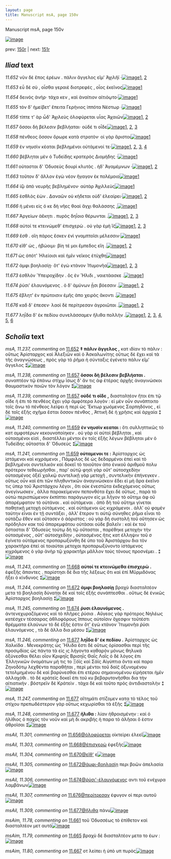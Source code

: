 ```yaml
---
layout: page
title: Manuscript msA, page 150v
---
```


Manuscript msA, page 150v

[![image](http://www.homermultitext.org/iipsrv?OBJ=IIP,1.0&FIF=/project/homer/pyramidal/deepzoom/hmt/vaimg/2017a/VA150VN_0652.tif&WID=100&CVT=JPEG)](http://www.homermultitext.org/ict2/?urn=urn:cite2:hmt:vaimg.2017a:VA150VN_0652)

prev:  [150r](../150r) | next:  [151r](../151r)

## *Iliad* text

*11.652* <a id="11.652"/> νῦν δὲ ἔπος ἐρέων . πάλιν ἄγγελος εῖμ' Ἀχιλῆϊ ·[![image](http://www.homermultitext.org/iipsrv?OBJ=IIP,1.0&FIF=/project/homer/pyramidal/deepzoom/hmt/vaimg/2017a/VA150VN_0652.tif&RGN=0.502,0.2326,0.401,0.0293&WID=1000&CVT=JPEG)](http://www.homermultitext.org/ict2/?urn=urn:cite2:hmt:vaimg.2017a:VA150VN_0652@0.502,0.2326,0.401,0.0293)[1](#msA_11.237), [2](#msA_11.164)

*11.653* <a id="11.653"/> εὖ δὲ σὺ , οἶσθα γεραιὲ διοτρεφές , οἷος ἐκεῖνος[![image](http://www.homermultitext.org/iipsrv?OBJ=IIP,1.0&FIF=/project/homer/pyramidal/deepzoom/hmt/vaimg/2017a/VA150VN_0652.tif&RGN=0.5,0.2536,0.415,0.0278&WID=1000&CVT=JPEG)](http://www.homermultitext.org/ict2/?urn=urn:cite2:hmt:vaimg.2017a:VA150VN_0652@0.5,0.2536,0.415,0.0278)[1](#msA_11.164)

*11.654* <a id="11.654"/> δεινὸς ἀνὴρ· τάχα κεν , καὶ ἀναίτιον αἰτιόῳτο·[![image](http://www.homermultitext.org/iipsrv?OBJ=IIP,1.0&FIF=/project/homer/pyramidal/deepzoom/hmt/vaimg/2017a/VA150VN_0652.tif&RGN=0.499,0.2738,0.413,0.0278&WID=1000&CVT=JPEG)](http://www.homermultitext.org/ict2/?urn=urn:cite2:hmt:vaimg.2017a:VA150VN_0652@0.499,0.2738,0.413,0.0278)[1](#msA_11.164)

*11.655* <a id="11.655"/> τὸν δ' ἠμείβετ' ἔπειτα Γερήνιος ἱππότα Νέστωρ ·[![image](http://www.homermultitext.org/iipsrv?OBJ=IIP,1.0&FIF=/project/homer/pyramidal/deepzoom/hmt/vaimg/2017a/VA150VN_0652.tif&RGN=0.498,0.2948,0.405,0.0248&WID=1000&CVT=JPEG)](http://www.homermultitext.org/ict2/?urn=urn:cite2:hmt:vaimg.2017a:VA150VN_0652@0.498,0.2948,0.405,0.0248)[1](#msA_11.164)

*11.656* <a id="11.656"/> τίπτε τ' ὰρ ὧδ' Ἀχιλεὺς ὀλοφύρεται υἷας Ἀχαιῶν[![image](http://www.homermultitext.org/iipsrv?OBJ=IIP,1.0&FIF=/project/homer/pyramidal/deepzoom/hmt/vaimg/2017a/VA150VN_0652.tif&RGN=0.495,0.3136,0.422,0.0225&WID=1000&CVT=JPEG)](http://www.homermultitext.org/ict2/?urn=urn:cite2:hmt:vaimg.2017a:VA150VN_0652@0.495,0.3136,0.422,0.0225)[1](#msAil_11.301), [2](#msA_11.164)

*11.657* <a id="11.657"/> ὅσσοι δὴ βέλεσιν βεβλήαται· οὐδέ τι οἶδε[![image](http://www.homermultitext.org/iipsrv?OBJ=IIP,1.0&FIF=/project/homer/pyramidal/deepzoom/hmt/vaimg/2017a/VA150VN_0652.tif&RGN=0.498,0.3331,0.362,0.021&WID=1000&CVT=JPEG)](http://www.homermultitext.org/ict2/?urn=urn:cite2:hmt:vaimg.2017a:VA150VN_0652@0.498,0.3331,0.362,0.021)[1](#msA_11.238), [2](#msA_11.239), [3](#msA_11.164)

*11.658* <a id="11.658"/> πένθεος ὅσσον ὄρωρε κατὰ στρατὸν· οἱ γὰρ ἄριστοι[![image](http://www.homermultitext.org/iipsrv?OBJ=IIP,1.0&FIF=/project/homer/pyramidal/deepzoom/hmt/vaimg/2017a/VA150VN_0652.tif&RGN=0.498,0.3496,0.411,0.027&WID=1000&CVT=JPEG)](http://www.homermultitext.org/ict2/?urn=urn:cite2:hmt:vaimg.2017a:VA150VN_0652@0.498,0.3496,0.411,0.027)[1](#msA_11.164)

*11.659* <a id="11.659"/> ἐν νηυσὶν κέαται βεβλημένοι οὐτάμενοί τε·[![image](http://www.homermultitext.org/iipsrv?OBJ=IIP,1.0&FIF=/project/homer/pyramidal/deepzoom/hmt/vaimg/2017a/VA150VN_0652.tif&RGN=0.501,0.3683,0.409,0.0285&WID=1000&CVT=JPEG)](http://www.homermultitext.org/ict2/?urn=urn:cite2:hmt:vaimg.2017a:VA150VN_0652@0.501,0.3683,0.409,0.0285)[1](#msA_11.242), [2](#msA_11.241), [3](#msA_11.240), [4](#msA_11.164)

*11.660* <a id="11.660"/> βέβληται μὲν ὁ Τυδείδης κρατερὸς Διομήδης ·[![image](http://www.homermultitext.org/iipsrv?OBJ=IIP,1.0&FIF=/project/homer/pyramidal/deepzoom/hmt/vaimg/2017a/VA150VN_0652.tif&RGN=0.501,0.3893,0.425,0.0225&WID=1000&CVT=JPEG)](http://www.homermultitext.org/ict2/?urn=urn:cite2:hmt:vaimg.2017a:VA150VN_0652@0.501,0.3893,0.425,0.0225)[1](#msA_11.164)

*11.661* <a id="11.661"/> ούτασται δ' Ὀδυσεὺς δουρὶ κλυτὸς . ἠδ' Ἀγαμέμνων ·[![image](http://www.homermultitext.org/iipsrv?OBJ=IIP,1.0&FIF=/project/homer/pyramidal/deepzoom/hmt/vaimg/2017a/VA150VN_0652.tif&RGN=0.501,0.4074,0.428,0.0233&WID=1000&CVT=JPEG)](http://www.homermultitext.org/ict2/?urn=urn:cite2:hmt:vaimg.2017a:VA150VN_0652@0.501,0.4074,0.428,0.0233)[1](#msAim_11.78), [2](#msA_11.164)

*11.663* <a id="11.663"/> τοῦτον δ' ἄλλον ἐγὼ νέον ἤγαγον ἐκ πολέμοιο[![image](http://www.homermultitext.org/iipsrv?OBJ=IIP,1.0&FIF=/project/homer/pyramidal/deepzoom/hmt/vaimg/2017a/VA150VN_0652.tif&RGN=0.498,0.4239,0.399,0.027&WID=1000&CVT=JPEG)](http://www.homermultitext.org/ict2/?urn=urn:cite2:hmt:vaimg.2017a:VA150VN_0652@0.498,0.4239,0.399,0.027)[1](#msA_11.164)

*11.664* <a id="11.664"/> ἰ̈ῷ ἀπὸ νευρῆς βεβλημένον· αὐτὰρ Ἀχιλλεὺς[![image](http://www.homermultitext.org/iipsrv?OBJ=IIP,1.0&FIF=/project/homer/pyramidal/deepzoom/hmt/vaimg/2017a/VA150VN_0652.tif&RGN=0.502,0.4434,0.407,0.0278&WID=1000&CVT=JPEG)](http://www.homermultitext.org/ict2/?urn=urn:cite2:hmt:vaimg.2017a:VA150VN_0652@0.502,0.4434,0.407,0.0278)[1](#msA_11.164)

*11.665* <a id="11.665"/> ἐσθλὸς ἐὼν . Δαναῶν οὐ κήδεται οὐδ' ἐλεαίρει·[![image](http://www.homermultitext.org/iipsrv?OBJ=IIP,1.0&FIF=/project/homer/pyramidal/deepzoom/hmt/vaimg/2017a/VA150VN_0652.tif&RGN=0.499,0.4636,0.417,0.024&WID=1000&CVT=JPEG)](http://www.homermultitext.org/ict2/?urn=urn:cite2:hmt:vaimg.2017a:VA150VN_0652@0.499,0.4636,0.417,0.024)[1](#msAim_11.79), [2](#msA_11.164)

*11.666* <a id="11.666"/> ἠ μένει εἰς ό κε δὴ νῆες θοαὶ ἄγχι θαλάσσης ,[![image](http://www.homermultitext.org/iipsrv?OBJ=IIP,1.0&FIF=/project/homer/pyramidal/deepzoom/hmt/vaimg/2017a/VA150VN_0652.tif&RGN=0.499,0.4831,0.4,0.0248&WID=1000&CVT=JPEG)](http://www.homermultitext.org/ict2/?urn=urn:cite2:hmt:vaimg.2017a:VA150VN_0652@0.499,0.4831,0.4,0.0248)[1](#msA_11.164)

*11.667* <a id="11.667"/> Ἀργείων ἀἕκητι . πυρὸς δηΐοιο θέρωνται .[![image](http://www.homermultitext.org/iipsrv?OBJ=IIP,1.0&FIF=/project/homer/pyramidal/deepzoom/hmt/vaimg/2017a/VA150VN_0652.tif&RGN=0.498,0.4989,0.394,0.027&WID=1000&CVT=JPEG)](http://www.homermultitext.org/ict2/?urn=urn:cite2:hmt:vaimg.2017a:VA150VN_0652@0.498,0.4989,0.394,0.027)[1](#msAil_11.302), [2](#msAim_11.80), [3](#msA_11.164)

*11.668* <a id="11.668"/> αὐτοί τε κτεινώμεθ' ἐπισχερὼ . οὐ γὰρ ἐμὴ ἲ̈ς[![image](http://www.homermultitext.org/iipsrv?OBJ=IIP,1.0&FIF=/project/homer/pyramidal/deepzoom/hmt/vaimg/2017a/VA150VN_0652.tif&RGN=0.499,0.5199,0.403,0.0225&WID=1000&CVT=JPEG)](http://www.homermultitext.org/ict2/?urn=urn:cite2:hmt:vaimg.2017a:VA150VN_0652@0.499,0.5199,0.403,0.0225)[1](#msAil_11.303), [2](#msA_11.243), [3](#msA_11.164)

*11.669* <a id="11.669"/> ἔσθ . οἵη πάρος ἔσκεν ἐνὶ γναμπτοῖσι μέλεσσιν·[![image](http://www.homermultitext.org/iipsrv?OBJ=IIP,1.0&FIF=/project/homer/pyramidal/deepzoom/hmt/vaimg/2017a/VA150VN_0652.tif&RGN=0.502,0.5379,0.385,0.0263&WID=1000&CVT=JPEG)](http://www.homermultitext.org/ict2/?urn=urn:cite2:hmt:vaimg.2017a:VA150VN_0652@0.502,0.5379,0.385,0.0263)[1](#msA_11.164)

*11.670* <a id="11.670"/> εἴθ' ὡς , ἡβώοιμι· βίη τέ μοι ἔμπεδος εἴη .[![image](http://www.homermultitext.org/iipsrv?OBJ=IIP,1.0&FIF=/project/homer/pyramidal/deepzoom/hmt/vaimg/2017a/VA150VN_0652.tif&RGN=0.503,0.5566,0.38,0.0285&WID=1000&CVT=JPEG)](http://www.homermultitext.org/ict2/?urn=urn:cite2:hmt:vaimg.2017a:VA150VN_0652@0.503,0.5566,0.38,0.0285)[1](#msAil_11.304), [2](#msA_11.164)

*11.671* <a id="11.671"/> ὡς ὁπότ' Ἠλείοισι καὶ ἡμῖν νεῖκος ἐτύχθη[![image](http://www.homermultitext.org/iipsrv?OBJ=IIP,1.0&FIF=/project/homer/pyramidal/deepzoom/hmt/vaimg/2017a/VA150VN_0652.tif&RGN=0.5,0.5769,0.381,0.0233&WID=1000&CVT=JPEG)](http://www.homermultitext.org/ict2/?urn=urn:cite2:hmt:vaimg.2017a:VA150VN_0652@0.5,0.5769,0.381,0.0233)[1](#msA_11.164)

*11.672* <a id="11.672"/> ἀμφι βοηλασίῃ· ὅτ' ἐγὼ κτάνον Ἰ̈τυμονῆα[![image](http://www.homermultitext.org/iipsrv?OBJ=IIP,1.0&FIF=/project/homer/pyramidal/deepzoom/hmt/vaimg/2017a/VA150VN_0652.tif&RGN=0.502,0.5956,0.405,0.024&WID=1000&CVT=JPEG)](http://www.homermultitext.org/ict2/?urn=urn:cite2:hmt:vaimg.2017a:VA150VN_0652@0.502,0.5956,0.405,0.024)[1](#msAim_11.81), [2](#msA_11.244), [3](#msA_11.164)

*11.673* <a id="11.673"/> ἐσθλὸν Ὑπειροχίδην . ὃς ἐν Ἥλιδι , ναιετάασκε .[![image](http://www.homermultitext.org/iipsrv?OBJ=IIP,1.0&FIF=/project/homer/pyramidal/deepzoom/hmt/vaimg/2017a/VA150VN_0652.tif&RGN=0.498,0.6144,0.419,0.024&WID=1000&CVT=JPEG)](http://www.homermultitext.org/ict2/?urn=urn:cite2:hmt:vaimg.2017a:VA150VN_0652@0.498,0.6144,0.419,0.024)[1](#msA_11.164)

*11.674* <a id="11.674"/> ῥύσι' ἐλαυνόμενος . ὁ δ' ἀμύνων ᾗσι βόεσσιν .[![image](http://www.homermultitext.org/iipsrv?OBJ=IIP,1.0&FIF=/project/homer/pyramidal/deepzoom/hmt/vaimg/2017a/VA150VN_0652.tif&RGN=0.502,0.6347,0.399,0.0248&WID=1000&CVT=JPEG)](http://www.homermultitext.org/ict2/?urn=urn:cite2:hmt:vaimg.2017a:VA150VN_0652@0.502,0.6347,0.399,0.0248)[1](#msA_11.245), [2](#msA_11.164)

*11.675* <a id="11.675"/> ἔβλητ' ἐν πρώτοισιν ἐμῆς ἀπο χειρὸς ἄκοντι .[![image](http://www.homermultitext.org/iipsrv?OBJ=IIP,1.0&FIF=/project/homer/pyramidal/deepzoom/hmt/vaimg/2017a/VA150VN_0652.tif&RGN=0.499,0.6519,0.41,0.024&WID=1000&CVT=JPEG)](http://www.homermultitext.org/ict2/?urn=urn:cite2:hmt:vaimg.2017a:VA150VN_0652@0.499,0.6519,0.41,0.024)[1](#msA_11.164)

*11.676* <a id="11.676"/> καδ δ' έπεσεν· λαοὶ δὲ περίτρεσαν ἀγροιῶται .[![image](http://www.homermultitext.org/iipsrv?OBJ=IIP,1.0&FIF=/project/homer/pyramidal/deepzoom/hmt/vaimg/2017a/VA150VN_0652.tif&RGN=0.5,0.6722,0.408,0.0225&WID=1000&CVT=JPEG)](http://www.homermultitext.org/ict2/?urn=urn:cite2:hmt:vaimg.2017a:VA150VN_0652@0.5,0.6722,0.408,0.0225)[1](#msAil_11.307), [2](#msA_11.164)

*11.677* <a id="11.677"/> ληΐδα δ' ἐκ πεδίου συνελάσσαμεν ἤλιθα πολλὴν .[![image](http://www.homermultitext.org/iipsrv?OBJ=IIP,1.0&FIF=/project/homer/pyramidal/deepzoom/hmt/vaimg/2017a/VA150VN_0652.tif&RGN=0.498,0.6872,0.428,0.0278&WID=1000&CVT=JPEG)](http://www.homermultitext.org/ict2/?urn=urn:cite2:hmt:vaimg.2017a:VA150VN_0652@0.498,0.6872,0.428,0.0278)[1](#msAil_11.308), [2](#msA_11.246), [3](#msA_11.247), [4](#msAil_11.309), [5](#msA_11.248), [6](#msA_11.164)

## *Scholia* text

*msA, 11.237, commenting on* [11.652](#11.652)  <a id="msA_11.237"/> **‡ πάλιν ἄγγελος ,** κατ ιδίαν τὸ πάλιν : οὕτως Ἀρίσταρχος καὶ Ἀλεξιῶν καὶ ὁ Ἀσκαλωνίτης οὕτως δὲ ἔχει καὶ τὰ τῆς ἀναγνώσεως , πρὸς γὰρ τὸ ῥῆμα ἡ σύνταξις ἐγένετο πάλιν εἴμ' ἄγγελος ⁑[![image](http://www.homermultitext.org/iipsrv?OBJ=IIP,1.0&FIF=/project/homer/pyramidal/deepzoom/hmt/vaimg/2017a/VA150VN_0652.tif&RGN=0.237,0.1223,0.683,0.0353&WID=1000&CVT=JPEG)](http://www.homermultitext.org/ict2/?urn=urn:cite2:hmt:vaimg.2017a:VA150VN_0652@0.237,0.1223,0.683,0.0353)

*msA, 11.238, commenting on* [11.657](#11.657)  <a id="msA_11.238"/> **ὅσσοι δὴ βέλεσιν βεβλήαται .** συναπτέον τῷ ἐπάνω στίχῳ ἴσως δ' ἄν τις ἀφ ἑτέρας ἀρχῆς ἀναγινώσκοι θαυμαστικὸν ποιῶν τὸν λόγον ⁑[![image](http://www.homermultitext.org/iipsrv?OBJ=IIP,1.0&FIF=/project/homer/pyramidal/deepzoom/hmt/vaimg/2017a/VA150VN_0652.tif&RGN=0.24,0.138,0.683,0.033&WID=1000&CVT=JPEG)](http://www.homermultitext.org/ict2/?urn=urn:cite2:hmt:vaimg.2017a:VA150VN_0652@0.24,0.138,0.683,0.033)

*msA, 11.239, commenting on* [11.657](#11.657)  <a id="msA_11.239"/> **οὐδέ τι οῖδε ,** διασταλτέον ἤτοι ἐπι τῷ οῖδε ἠ ἐπι τὸ πενθέος ἔχει γὰρ ἀμφότερα λογὸν : εἰ μὲν οὖν συνάπτοιτο τοῖς ἄνω τὸ πένθεος λείψει ἡ περὶ ὡς Ἔκτωρ χωόμενος Σαρπηδόνος , εἰ δὲ τοῖς ἐξῆς σχῆμα ἔσται ὅσσον πένθος , Ἀττικῆ δὲ ἡ χρῆσις καὶ ἀρχαία ⁑[![image](http://www.homermultitext.org/iipsrv?OBJ=IIP,1.0&FIF=/project/homer/pyramidal/deepzoom/hmt/vaimg/2017a/VA150VN_0652.tif&RGN=0.242,0.1493,0.685,0.0465&WID=1000&CVT=JPEG)](http://www.homermultitext.org/ict2/?urn=urn:cite2:hmt:vaimg.2017a:VA150VN_0652@0.242,0.1493,0.685,0.0465)

*msA, 11.240, commenting on* [11.659](#11.659)  <a id="msA_11.240"/> **ἐν νηυσὶν κεαται :** ὅτι συλληπτικῶς τὸ κατ αμφοτέρων κεκουνοποίηκεν . οὐ γὰρ οἱ αὐτοὶ βέβληται , καὶ οὐτασμένοι εἰσὶ , διαστέλλει μέντοι ἐν τοῖς ἐξῆς λέγων βέβληται μὲν ὁ Τυδείδης οὔτασται δ' Ὀδυσεύς ⁑[![image](http://www.homermultitext.org/iipsrv?OBJ=IIP,1.0&FIF=/project/homer/pyramidal/deepzoom/hmt/vaimg/2017a/VA150VN_0652.tif&RGN=0.241,0.1725,0.69,0.0345&WID=1000&CVT=JPEG)](http://www.homermultitext.org/ict2/?urn=urn:cite2:hmt:vaimg.2017a:VA150VN_0652@0.241,0.1725,0.69,0.0345)

*msA, 11.241, commenting on* [11.659](#11.659)  <a id="msA_11.241"/> **οὐταμενοι τε :** Ἀρίσταρχος ὡς ἱστάμενοι καὶ κιχράμενοι , Πάμφιλος δὲ ὡς δεδαρμένοι ἐπεὶ καὶ τὸ βεβλημένοι συντελικὸν καὶ δοκεῖ τὸ τοιοῦτον ἀπο ἑνικοῦ ἀριθμοῦ πολυ πρότερον τεθεωρῆσθαι , παρ' αὐτῷ φησὶ γὰρ οὔτ' αὐτοσχεδίην οὐτασμένος ὀξέϊ χαλκῷ συντελικῇ γὰρ μετοχῆ , συντελικὴν ἐπήνεγκεν . οὕτως οὖν καὶ ἐπι τῶν πληθυντικῶν ἀναγινώσκειν ἔδει εἰ μὴ ἄρα ἐκεῖνο τις ὑπερ τοῦ Ἀριστάρχου λέγοι , ὅτι οὐκ ἐνεστῶτα ἐκδεχόμενος οὕτως ἀνεγίνωσκεν , ἀλλα παρακείμενον πεπονθότα ἔχει δὲ οὕτως , παρὰ τὸ οὑτὼ περισπώμενον ἐκπίπτει παράγωγον εἰς μι λῆγον τὸ οὔτημι ἀφ οῦ ἀπαρέμφατον τὸ οὐτάναι . καὶ οὐτάμεναι . ἀπὸ δὴ τοῦ οὔτημι γίνεται παθητικῇ μετοχὴ οὐτάμενος . καὶ οὐτάμενοι ὡς κιχράμενοι . ἀλλ' οὐ φαμὲν ταύτην εἶναι ἐν τῇ συντάξει , ἀλλ' ἕτερον τι αὐτῷ σύνηθες ῥῆμα εἶναι τὸ οὐτάζω ἔθεν καὶ οὕτασεν ὁ ἀόριστος : οὐ γὰρ δὴ συστολῆ τοῦ οὔτησεν ὡς πρόδηλον κακ τοῦ ἀπαρεμφάτου οὐτάσαι οὐδε βαλεῖν : καὶ ἐκ τοῦ ὄστασται δ' Ὀδυσεὺς τούτῳ δὴ τῷ οὔτασται , παρέθηκε μετοχὴν τὴν οὐτασμένος , οὔτ' αὐτοσχεδίην , οὐτασμένος ἥτις κατ έλληψιν τοῦ σ ἐγίνετο οὐτάμενος προπαρωξύνθη δὲ ὑπο τοῦ Ἀριστάρχου δια τὸν χαρακτῆρα ἐπεὶ αἱ τοιαύται μετοχαι προπαρωξύνοντο ἱστάμενος κιχράμενος ὁ γὰρ ἀνὴρ τῷ χαρακτῆρι μᾶλλον τοὺς τόνους προσνέμει . ⁑[![image](http://www.homermultitext.org/iipsrv?OBJ=IIP,1.0&FIF=/project/homer/pyramidal/deepzoom/hmt/vaimg/2017a/VA150VN_0652.tif&RGN=0.24,0.1943,0.69,0.3278&WID=1000&CVT=JPEG)](http://www.homermultitext.org/ict2/?urn=urn:cite2:hmt:vaimg.2017a:VA150VN_0652@0.24,0.1943,0.69,0.3278)

*msA, 11.243, commenting on* [11.668](#11.668)  <a id="msA_11.243"/> **αὐτοί τε κτεινώμεθα ἐπισχερὼ .** ἐφεξῆς ἅπαντες . παρίστησι δὲ δια τῆς λέξεως ὅτι καὶ ἐπὶ Μῦρμιδόνας ἥξει ὁ κίνδυνος ⁑[![image](http://www.homermultitext.org/iipsrv?OBJ=IIP,1.0&FIF=/project/homer/pyramidal/deepzoom/hmt/vaimg/2017a/VA150VN_0652.tif&RGN=0.237,0.5259,0.217,0.0518&WID=1000&CVT=JPEG)](http://www.homermultitext.org/ict2/?urn=urn:cite2:hmt:vaimg.2017a:VA150VN_0652@0.237,0.5259,0.217,0.0518)

*msA, 11.244, commenting on* [11.672](#11.672)  <a id="msA_11.244"/> **ἀμφι βοηλασίῃ** βραχὺ διασταλτέον μετα τὸ βοηλασίη δύναται δὲ καὶ τοῖς ἑξῆς συνάπτεσθαι . οὕτως δὲ ἑνικῶς Ἀρίσταρχος βοηλασίῃ ⁑[![image](http://www.homermultitext.org/iipsrv?OBJ=IIP,1.0&FIF=/project/homer/pyramidal/deepzoom/hmt/vaimg/2017a/VA150VN_0652.tif&RGN=0.234,0.5694,0.216,0.0555&WID=1000&CVT=JPEG)](http://www.homermultitext.org/ict2/?urn=urn:cite2:hmt:vaimg.2017a:VA150VN_0652@0.234,0.5694,0.216,0.0555)

*msA, 11.245, commenting on* [11.674](#11.674)  <a id="msA_11.245"/> **ῥυσι ἐλαυνόμενος .** ἀντενεχυραζόμενος καὶ τὸ πλῆρες ῥύσια . Αὔγεας γὰρ πρότερος Νηλέως κατέσχεν τέσσαρας ἀθλοφόρους ἵππους αὐτοῖσιν ὄχεσφιν τοῦτέστι θρέμματα ἐλαύνων τὸ δὲ ἐξῆς ἐστιν ὅτ' ἐγὼ κτάνον Ἴτυμονῆα ῥύσι ἐλαυνόμενος , τὰ δὲ ἄλλα δια μέσου ⁑[![image](http://www.homermultitext.org/iipsrv?OBJ=IIP,1.0&FIF=/project/homer/pyramidal/deepzoom/hmt/vaimg/2017a/VA150VN_0652.tif&RGN=0.241,0.6159,0.218,0.0893&WID=1000&CVT=JPEG)](http://www.homermultitext.org/ict2/?urn=urn:cite2:hmt:vaimg.2017a:VA150VN_0652@0.241,0.6159,0.218,0.0893)

*msA, 11.246, commenting on* [11.677](#11.677)  <a id="msA_11.246"/> **ληΐδα δ' ἐκ πεδίου .** Ἀρίσταρχος ὡς Χαλκίδα . Μενεκράτης ὡς Ἥλιδα ἔστι δὲ οὕτως ὁρίσασθαι περὶ τῆς προσῳδίας ὡς πάντα τὰ εἰς ις λήγοντα καθαρὸν μόνως θηλυκὰ ὀξύνεσθαι θέλει οἷον Κριφηΐς Βρισηΐς Θαΐς Λαΐς ὁ δὲ λόγος ἐπι Ἑλληνικῶν ὀνομάτων μή τις το Ξόϊς καὶ Σάϊς Αἰγύπτια ὄντα καὶ παρα Ζηνοδότῳ λεχθέντα παραθῆται , περὶ μέντοι τοῦ δαὶ̈ς ὀξυνομένου τετολμημένου δὲ καὶ βαρύνεσθαι ἐπι ετέρου σημαινομένου εἰρήσεται ἡμῖν ἀλλαχόθι . τὸ δὲ κράτεϊς δοκεῖ ἐπι τοῦ κυ βεβαρυτονῆσθαι δια τὴν αἰτιατικήν . βόστρεϊν δὲ Κράτεὶν . τάχα δὲ καὶ τοῦτο πρὸς ἀντιδιαστολὴν ⁑[![image](http://www.homermultitext.org/iipsrv?OBJ=IIP,1.0&FIF=/project/homer/pyramidal/deepzoom/hmt/vaimg/2017a/VA150VN_0652.tif&RGN=0.236,0.6954,0.711,0.0893&WID=1000&CVT=JPEG)](http://www.homermultitext.org/ict2/?urn=urn:cite2:hmt:vaimg.2017a:VA150VN_0652@0.236,0.6954,0.711,0.0893)

*msA, 11.247, commenting on* [11.677](#11.677)  <a id="msA_11.247"/> αἴτημάτι στίζομεν κατα τὸ τέλος τοῦ στίχου πρεπωδέστερον γὰρ οὕτως κεχωρίσθαι τὰ ἑξῆς ⁑[![image](http://www.homermultitext.org/iipsrv?OBJ=IIP,1.0&FIF=/project/homer/pyramidal/deepzoom/hmt/vaimg/2017a/VA150VN_0652.tif&RGN=0.239,0.7607,0.705,0.0375&WID=1000&CVT=JPEG)](http://www.homermultitext.org/ict2/?urn=urn:cite2:hmt:vaimg.2017a:VA150VN_0652@0.239,0.7607,0.705,0.0375)

*msA, 11.248, commenting on* [11.677](#11.677)  <a id="msA_11.248"/> **ἤλιθα :** λίαν ἠθροισμένην : καὶ ὁ ἠλίθιος ὁ παχὺς τὸν νοῦν καὶ μὴ δι ακριβής ἡ παρα τὸ ἀλῆσαι ὅ ἐστιν ἀθροῖσαι ⁑[![image](http://www.homermultitext.org/iipsrv?OBJ=IIP,1.0&FIF=/project/homer/pyramidal/deepzoom/hmt/vaimg/2017a/VA150VN_0652.tif&RGN=0.251,0.7712,0.694,0.0353&WID=1000&CVT=JPEG)](http://www.homermultitext.org/ict2/?urn=urn:cite2:hmt:vaimg.2017a:VA150VN_0652@0.251,0.7712,0.694,0.0353)

*msAil, 11.301, commenting on* [11.656@ὀλοφύρεται](#11.656@ὀλοφύρεται)  <a id="msAil_11.301"/> οἰκτείρει ἐλεεῖ[![image](http://www.homermultitext.org/iipsrv?OBJ=IIP,1.0&FIF=/project/homer/pyramidal/deepzoom/hmt/vaimg/2017a/VA150VN_0652.tif&RGN=0.727,0.3053,0.073,0.018&WID=1000&CVT=JPEG)](http://www.homermultitext.org/ict2/?urn=urn:cite2:hmt:vaimg.2017a:VA150VN_0652@0.727,0.3053,0.073,0.018)

*msAil, 11.303, commenting on* [11.668@ἐπισχερὼ](#11.668@ἐπισχερὼ)  <a id="msAil_11.303"/> ἐφεξῆς[![image](http://www.homermultitext.org/iipsrv?OBJ=IIP,1.0&FIF=/project/homer/pyramidal/deepzoom/hmt/vaimg/2017a/VA150VN_0652.tif&RGN=0.731,0.5139,0.04,0.0165&WID=1000&CVT=JPEG)](http://www.homermultitext.org/ict2/?urn=urn:cite2:hmt:vaimg.2017a:VA150VN_0652@0.731,0.5139,0.04,0.0165)

*msAil, 11.304, commenting on* [11.670@εἴθ'](#11.670@εἴθ')  <a id="msAil_11.304"/> ε[![image](http://www.homermultitext.org/iipsrv?OBJ=IIP,1.0&FIF=/project/homer/pyramidal/deepzoom/hmt/vaimg/2017a/VA150VN_0652.tif&RGN=0.528,0.5589,0.014,0.009&WID=1000&CVT=JPEG)](http://www.homermultitext.org/ict2/?urn=urn:cite2:hmt:vaimg.2017a:VA150VN_0652@0.528,0.5589,0.014,0.009)

*msAil, 11.305, commenting on* [11.672@ἀμφι-βοηλασίῃ](#11.672@ἀμφι-βοηλασίῃ)  <a id="msAil_11.305"/> περι βοῶν ἀπελασία[![image](http://www.homermultitext.org/iipsrv?OBJ=IIP,1.0&FIF=/project/homer/pyramidal/deepzoom/hmt/vaimg/2017a/VA150VN_0652.tif&RGN=0.568,0.5904,0.075,0.0143&WID=1000&CVT=JPEG)](http://www.homermultitext.org/ict2/?urn=urn:cite2:hmt:vaimg.2017a:VA150VN_0652@0.568,0.5904,0.075,0.0143)

*msAil, 11.306, commenting on* [11.674@ῥύσι'-ἐλαυνόμενος](#11.674@ῥύσι'-ἐλαυνόμενος)  <a id="msAil_11.306"/> αντι τοῦ ενέχυρα λαμβάνων[![image](http://www.homermultitext.org/iipsrv?OBJ=IIP,1.0&FIF=/project/homer/pyramidal/deepzoom/hmt/vaimg/2017a/VA150VN_0652.tif&RGN=0.558,0.6309,0.111,0.0143&WID=1000&CVT=JPEG)](http://www.homermultitext.org/ict2/?urn=urn:cite2:hmt:vaimg.2017a:VA150VN_0652@0.558,0.6309,0.111,0.0143)

*msAil, 11.307, commenting on* [11.676@περίτρεσαν](#11.676@περίτρεσαν)  <a id="msAil_11.307"/> έφυγον οἱ περι αυτοῦ[![image](http://www.homermultitext.org/iipsrv?OBJ=IIP,1.0&FIF=/project/homer/pyramidal/deepzoom/hmt/vaimg/2017a/VA150VN_0652.tif&RGN=0.757,0.6654,0.086,0.015&WID=1000&CVT=JPEG)](http://www.homermultitext.org/ict2/?urn=urn:cite2:hmt:vaimg.2017a:VA150VN_0652@0.757,0.6654,0.086,0.015)

*msAil, 11.309, commenting on* [11.677@ἤλιθα](#11.677@ἤλιθα)  <a id="msAil_11.309"/> πάνυ[![image](http://www.homermultitext.org/iipsrv?OBJ=IIP,1.0&FIF=/project/homer/pyramidal/deepzoom/hmt/vaimg/2017a/VA150VN_0652.tif&RGN=0.855,0.6864,0.022,0.009&WID=1000&CVT=JPEG)](http://www.homermultitext.org/ict2/?urn=urn:cite2:hmt:vaimg.2017a:VA150VN_0652@0.855,0.6864,0.022,0.009)

*msAim, 11.78, commenting on* [11.661](#11.661)  <a id="msAim_11.78"/> τοῦ Ὀδυσσέως τὸ ἐπίθετον καὶ διασταλτέον μετ αυτό[![image](http://www.homermultitext.org/iipsrv?OBJ=IIP,1.0&FIF=/project/homer/pyramidal/deepzoom/hmt/vaimg/2017a/VA150VN_0652.tif&RGN=0.44,0.4171,0.063,0.0405&WID=1000&CVT=JPEG)](http://www.homermultitext.org/ict2/?urn=urn:cite2:hmt:vaimg.2017a:VA150VN_0652@0.44,0.4171,0.063,0.0405)

*msAim, 11.79, commenting on* [11.665](#11.665)  <a id="msAim_11.79"/> βραχὺ δὲ διασταλτέον μετα το ἐων :[![image](http://www.homermultitext.org/iipsrv?OBJ=IIP,1.0&FIF=/project/homer/pyramidal/deepzoom/hmt/vaimg/2017a/VA150VN_0652.tif&RGN=0.443,0.4696,0.058,0.0338&WID=1000&CVT=JPEG)](http://www.homermultitext.org/ict2/?urn=urn:cite2:hmt:vaimg.2017a:VA150VN_0652@0.443,0.4696,0.058,0.0338)

*msAim, 11.80, commenting on* [11.667](#11.667)  <a id="msAim_11.80"/> οτ λείπει ἡ ὑπὸ υπ πυρὸς[![image](http://www.homermultitext.org/iipsrv?OBJ=IIP,1.0&FIF=/project/homer/pyramidal/deepzoom/hmt/vaimg/2017a/VA150VN_0652.tif&RGN=0.441,0.5064,0.061,0.0203&WID=1000&CVT=JPEG)](http://www.homermultitext.org/ict2/?urn=urn:cite2:hmt:vaimg.2017a:VA150VN_0652@0.441,0.5064,0.061,0.0203)